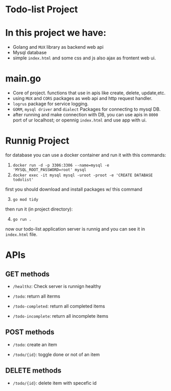 # Todo-list Project 

# In this project we have:
- Golang and `MUX` library as backend web api
- Mysql database 
- simple `index.html` and some css and js also ajax as frontent web ui.

# main.go
- Core of project. functions that use in apis like create, delete, update,etc.
- using `MUX` and `CORS` packages as web api and http request handler.
- `logrus` package for service logging.
- `GORM`, `mysql driver` and `dialect` Packages for connecting to mysql DB.
- after running and make connection with DB, you can use apis in `8000` port of ur localhost; or opennig `index.html` and use app with ui.

# Runnig Project
for database you can use a docker container and run it with this commands:
1. `docker run -d -p 3306:3306 --name=mysql -e 'MYSQL_ROOT_PASSWORD=root' mysql`
2. `docker exec -it mysql mysql -uroot -proot -e 'CREATE DATABASE todolist'`

first you should download and install packages w/ this command

3. `go mod tidy`


then run it (in project directory):

4. `go run .`

now our todo-list application server is runnig and you can see it in  `index.html` file.

# APIs
## GET methods
- `/healthz`: Check server is runnign healthy

- `/todo`: return all iterms 

- `/todo-completed`: return all completed items

- `/todo-incomplete`: return all incomplete items

## POST methods
- `/todo`: create an item

- `/todo/{id}`: toggle done or not of an item


## DELETE methods
- `/todo/{id}`: delete item with specefic id
